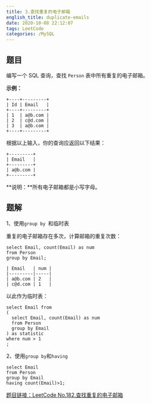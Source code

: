 ```yaml
---
title: 3.查找重复的电子邮箱
english_title: duplicate-emails
date: 2020-10-08 22:12:07
tags: LeetCode
categories: /MySQL
---
```


## 题目

编写一个 SQL 查询，查找 `Person` 表中所有重复的电子邮箱。

**示例：**

```
+----+---------+
| Id | Email   |
+----+---------+
| 1  | a@b.com |
| 2  | c@d.com |
| 3  | a@b.com |
+----+---------+
```

根据以上输入，你的查询应返回以下结果：

```
+---------+
| Email   |
+---------+
| a@b.com |
+---------+
```

**说明：**所有电子邮箱都是小写字母。

## 题解

1、使用`group by `和临时表

重复的电子邮箱存在多次，计算邮箱的重复次数：

```mysql
select Email, count(Email) as num
from Person
group by Email;

| Email   | num |
|---------|-----|
| a@b.com | 2   |
| c@d.com | 1   |
```

以此作为临时表：

```mysql
select Email from
(
  select Email, count(Email) as num
  from Person
  group by Email
) as statistic
where num > 1
;
```

2、使用`group by`和`having`

```mysql
select Email 
from Person 
group by Email 
having count(Email)>1;
```

[题目链接：LeetCode No.182.查找重复的电子邮箱](https://leetcode-cn.com/problems/duplicate-emails)

